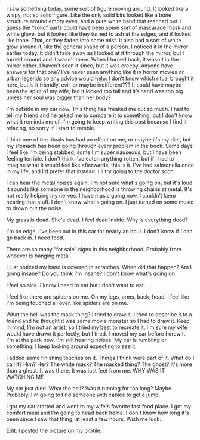 I saw something today, some sort of figure moving around. It looked like a wispy, not so solid figure. Like the only solid bits looked like a bone structure around empty eyes, and a pure white hand that reached out. I guess the “solid” parts could have been some sort of mascarade mask and white glove, but it looked like they turned to ash at the edges, and if looked like bone. That, or they faded into some mist. It also had a sort of white glow around it, like the general shape of a person. I noticed it in the mirror earlier today. It didn't fade away as I looked at it through the mirror, but I turned around and it wasn't there. When I turned back, it wasn't in the mirror either. I haven't seen it since, but it was creepy. Anyone have answers for that one?  I’ve never seen anything like it in horror movies or urban legends so any advice would help. I don’t know which ritual brought it here, but is it friendly, evil, or maybe indifferent??? It could have maybe been the spirit of my wife, but it looked too tall and it’s hand was too big unless her soul was bigger than her body?

I'm outside in my car now. This thing has freaked me out so much. I had to tell my friend and he asked me to compare it to something, but I don't know what it reminds me of. I'm going to keep writing this post because I find it relaxing, so sorry if I start to ramble.

I think one of the rituals has had an effect on me, or maybe it's my diet, but my stomach has been going through every problem in the book. Some days I feel like I'm being stabbed, some I'm super nauseous, but I have been feeling terrible. I don't think I've eaten anything rotten, but if I had to imagine what it would feel like afterwards, this is it. I've had salmonella once in my life, and I'd prefer that instead. I'll try going to the doctor soon. 

I can hear the metal noises again. I'm not sure what's going on, but it's loud. It sounds like someone in the neighborhood is throwing chains at metal. It's not really helping my nerves. I have music going now. I couldn’t keep hearing that stuff. I don't know what's going on. I just turned on some music to drown out the noise. 

My grass is dead. She's dead. I feel dead inside. Why is everything dead? 

I'm on edge. I've been out in this car for nearly an hour. I don't know if I can go back in. I need food. 

There are so many “for sale” signs in this neighborhood. Probably from whoever is banging metal. 

I just noticed my hand is covered in scratches. When did that happen? Am I going insane? Do you think I'm insane? I don't know what's going on.

I feel so sick. I know I need to eat but I don't want to eat. 

I feel like there are spiders on me. On my legs, arms, back, head. I feel like I'm being touched all over, like spiders are on me. 

What the hell was the mask thing? I tried to draw it. I tried to describe it to a friend and he thought it was some movie monster so I had to draw it. Keep in mind, I'm not an artist, so I tried my best to recreate it. I'm sure my wife would have drawn it perfectly, but I tried. I moved my car before I drew it. I'm at the park now. I'm still hearing noises. My car is rumbling or something. I keep looking around expecting to see it. 

I added some finishing touches on it. Things I think were part of it. What do I call it? Him? Her? The white mask? The masked thing? The ghost? It's more than a ghost. It was there. It was just feet from me. WHY WAS IT WATCHING ME 

My car just died. What the hell? Was it running for too long? Maybe. Probably. I'm going to find someone with cables to get a jump. 

I got my car started and went to my wife's favorite fast food place. I got my comfort meal and I'm going to head back home. I don't know how long it's been since I saw that thing, at least a few hours. Wish me luck.

Edit: I posted the picture on my profile. 